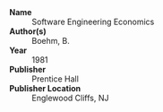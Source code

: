 
<dl>
	<dt><strong>Name</strong></dt>
	<dd>Software Engineering Economics</dd>
	<dt><strong>Author(s)</strong></dt>
	<dd>Boehm, B.</dd>
	<dt><strong>Year</strong></dt>
	<dd>1981</dd>
	<dt><strong>Publisher</strong></dt>
	<dd>Prentice Hall</dd>
	<dt><strong>Publisher Location</strong></dt>
	<dd>Englewood Cliffs, NJ</dd>
</dl>

